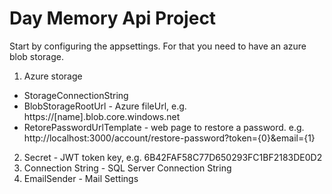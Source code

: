 # Day Memory Api Project

Start by configuring the appsettings. For that you need to have an azure blob storage.
1. Azure storage
- StorageConnectionString
- BlobStorageRootUrl - Azure fileUrl, e.g. https://[name].blob.core.windows.net
- RetorePasswordUrlTemplate - web page to restore a password. e.g. http://localhost:3000/account/restore-password?token={0}&email={1}
2. Secret - JWT token key, e.g. 6B42FAF58C77D650293FC1BF2183DE0D2
3. Connection String - SQL Server Connection String
4. EmailSender - Mail Settings
